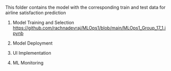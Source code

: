 This folder contains the model with the corresponding train and test data for airline satisfaction prediction

1. Model Training and Selection
   https://github.com/rachnadevraj/MLOps1/blob/main/MLOps1_Group_17_1.ipynb
  
2. Model Deployment
   

3. UI Implementation


4. ML Monitoring
